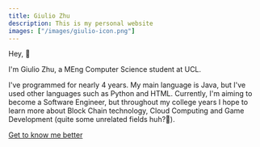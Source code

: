 ```yaml
---
title: Giulio Zhu
description: This is my personal website
images: ["/images/giulio-icon.png"]
---
```


Hey, :wave:

I'm Giulio Zhu, a MEng Computer Science student at UCL.

I've programmed for nearly 4 years. My main language is Java, but I've used other languages such as Python and HTML. Currently, I'm aiming to become a Software Engineer, but throughout my college years I hope to learn more about Block Chain technology, Cloud Computing and Game Development (quite some unrelated fields huh?:thinking:).

[Get to know me better](/about "Get to know me better")